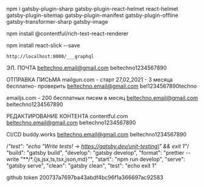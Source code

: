 npm i 
gatsby-plugin-sharp 
gatsby-plugin-react-helmet 
react-helmet
gatsby-plugin-sitemap 
gatsby-plugin-manifest 
gatsby-plugin-offline 
gatsby-transformer-sharp 
gatsby-image

npm install @contentful/rich-text-react-renderer

npm install react-slick --save




`http://localhost:8000/___graphql`

ЭЛ. ПОЧТА
beltechno.email@gmail.com
beltechno1234567890 



ОТПРАВКА ПИСЬМА
mailgun.com - старт 27,02,2021 - 3 месяца бесплатно- проверить
beltechno.email@gmail.com
bel1234567890techno

emailjs.com - 200 бесплатных писем в месяц
beltechno.email@gmail.com
beltechno1234567890



РЕДАКТИРОВАНИЕ КОНТЕНТА
contentful.com
beltechno.email@gmail.com
beltechno1234567890

CI/CD
buddy.works
beltechno.email@gmail.com
beltechno1234567890




/*"test": "echo \"Write tests! -> https://gatsby.dev/unit-testing\" && exit 1"*/
"build": "gatsby build",
    "develop": "gatsby develop",
    "format": "prettier --write \"**/*.{js,jsx,ts,tsx,json,md}\"",
    "start": "npm run develop",
    "serve": "gatsby serve",
    "clean": "gatsby clean",
    "test": "echo exit 1"

github token
    200737a7697ba43abdf4bc96f1a366697ac92583